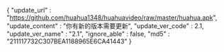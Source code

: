 {
  "update_url"      : "https://github.com/huahua1348/huahuavideo/raw/master/huahua.apk",
  "update_content"  : "你有新的版本需要更新",
  "update_ver_code" : 2.1,
  "update_ver_name" : "2.1",
  "ignore_able"     : false,
  "md5"             : "211117732C307BEA1188965E6CA41443"
}

